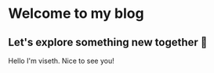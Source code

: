 <h1>Welcome to my blog</h1>
<h2>Let's explore something new together 🎉</h2>

<p>Hello I'm viseth. Nice to see you!</p>
